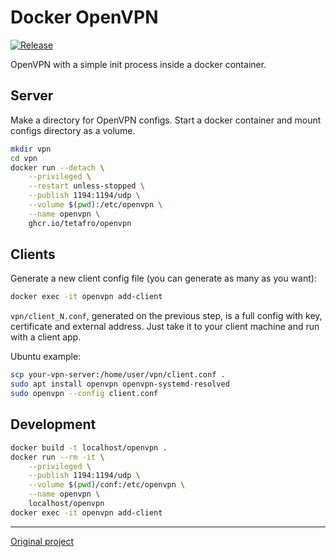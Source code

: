 # Docker OpenVPN

[![Release](https://img.shields.io/github/tag/tetafro/openvpn.svg)](https://github.com/tetafro/openvpn/releases)

OpenVPN with a simple init process inside a docker container.

## Server

Make a directory for OpenVPN configs. Start a docker container and mount
configs directory as a volume.

```sh
mkdir vpn
cd vpn
docker run --detach \
    --privileged \
    --restart unless-stopped \
    --publish 1194:1194/udp \
    --volume $(pwd):/etc/openvpn \
    --name openvpn \
    ghcr.io/tetafro/openvpn
```

## Clients

Generate a new client config file (you can generate as many as you want):

```sh
docker exec -it openvpn add-client
```

`vpn/client_N.conf`, generated on the previous step, is a full config with
key, certificate and external address. Just take it to your client machine
and run with a client app.

Ubuntu example:

```sh
scp your-vpn-server:/home/user/vpn/client.conf .
sudo apt install openvpn openvpn-systemd-resolved
sudo openvpn --config client.conf
```

## Development

```sh
docker build -t localhost/openvpn .
docker run --rm -it \
    --privileged \
    --publish 1194:1194/udp \
    --volume $(pwd)/conf:/etc/openvpn \
    --name openvpn \
    localhost/openvpn
docker exec -it openvpn add-client
```

---

[Original project](https://github.com/jpetazzo/dockvpn)
